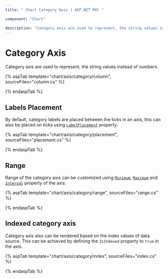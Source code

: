 ```yaml
---
title: " Chart Category Axis | ASP.NET MVC "

component: "Chart"

description: "Category axis are used to represent, the string values instead of numbers.It contains range, label placement customizations."
---
```


# Category Axis

<!-- markdownlint-disable MD036 -->

Category axis are used to represent, the string values instead of numbers.

{% aspTab template="chart/axis/category/column", sourceFiles="column.cs" %}

{% endaspTab %}

<!-- markdownlint-disable MD036 -->

## Labels Placement

<!-- markdownlint-disable MD036 -->

By default, category labels are placed between the ticks in an axis, this can also be placed on ticks
using [`LabelPlacement`](https://help.syncfusion.com/cr/aspnetcore-js2/Syncfusion.EJ2.Charts.ChartAxis.html#Syncfusion_EJ2_Charts_ChartAxis_LabelPlacement) property.

{% aspTab template="chart/axis/category/placement", sourceFiles="placement.cs" %}

{% endaspTab %}

## Range

Range of the category axis can be customized using [`Minimum`](https://help.syncfusion.com/cr/aspnetcore-js2/Syncfusion.EJ2.Charts.ChartAxis.html#Syncfusion_EJ2_Charts_ChartAxis_Minimum),
[`Maximum`](https://help.syncfusion.com/cr/aspnetcore-js2/Syncfusion.EJ2.Charts.ChartAxis.html#Syncfusion_EJ2_Charts_ChartAxis_Maximum) and [`Interval`](https://help.syncfusion.com/cr/aspnetcore-js2/Syncfusion.EJ2.Charts.ChartAxis.html#Syncfusion_EJ2_Charts_ChartAxis_Interval) property of
the axis.

{% aspTab template="chart/axis/category/range", sourceFiles="range.cs" %}

{% endaspTab %}

## Indexed category axis

Category axis also can be rendered based on the index values of data source. This can be achieved by defining the
`IsIndexed` property to `true` in the axis.

{% aspTab template="chart/axis/category/index", sourceFiles="index.cs" %}

{% endaspTab %}